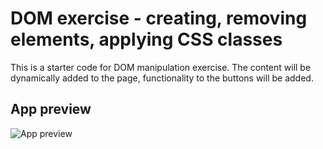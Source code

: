 # DOM exercise - creating, removing elements, applying CSS classes
This is a starter code for DOM manipulation exercise. The content will be dynamically added to the page, functionality to the buttons will be added.

## App preview
![App preview](https://i.ibb.co/WzfFRHV/Untitled.jpg)
